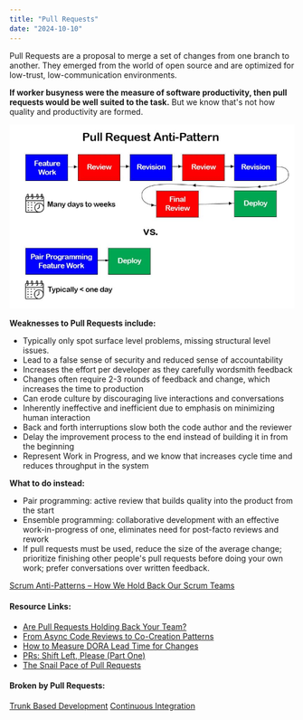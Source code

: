 ```yaml
---
title: "Pull Requests"
date: "2024-10-10"
---
```


Pull Requests are a proposal to merge a set of changes from one branch to another. They emerged from the world of open source and are optimized for low-trust, low-communication environments.

__If worker busyness were the measure of software productivity, then pull requests would be well__ __suited to the task.__ But we know that's not how quality and productivity are formed.

![Pull Request Scrum Anti-Pattern](images/Pull-Request-Anti-Pattern.jpg)

****Weaknesses to Pull Requests include:****

- Typically only spot surface level problems, missing structural level issues.
- Lead to a false sense of security and reduced sense of accountability
- Increases the effort per developer as they carefully wordsmith feedback
- Changes often require 2-3 rounds of feedback and change, which increases the time to production
- Can erode culture by discouraging live interactions and conversations
- Inherently ineffective and inefficient due to emphasis on minimizing human interaction
- Back and forth interruptions slow both the code author and the reviewer
- Delay the improvement process to the end instead of building it in from the beginning
- Represent Work in Progress, and we know that increases cycle time and reduces throughput in the system

****What to do instead:****

- Pair programming: active review that builds quality into the product from the start
- Ensemble programming: collaborative development with an effective work-in-progress of one, eliminates need for post-facto reviews and rework
- If pull requests must be used, reduce the size of the average change; prioritize finishing other people's pull requests before doing your own work; prefer conversations over written feedback.

[Scrum Anti-Patterns – How We Hold Back Our Scrum Teams](/blog/scrum-anti-patterns.html)

#### Resource Links:

- [Are Pull Requests Holding Back Your Team?](https://betterprogramming.pub/are-pull-requests-holding-back-your-team-e8aec48986c2)
- [From Async Code Reviews to Co-Creation Patterns](https://www.infoq.com/articles/co-creation-patterns-software-development/)
- [How to Measure DORA Lead Time for Changes](https://shipyard.build/blog/measure-dora-change-lead-time/)
- [PRs: Shift Left, Please (Part One)](https://medium.com/pragmatic-programmers/prs-shift-left-please-part-one-b0f8bb79ef2b)
- [The Snail Pace of Pull Requests](https://franciscomt.medium.com/the-snail-pace-of-pull-requests-67eec5131b11)

#### Broken by Pull Requests:

[Trunk Based Development](/glossary/branching-strategies) [Continuous Integration](/glossary/continuous-integration)
